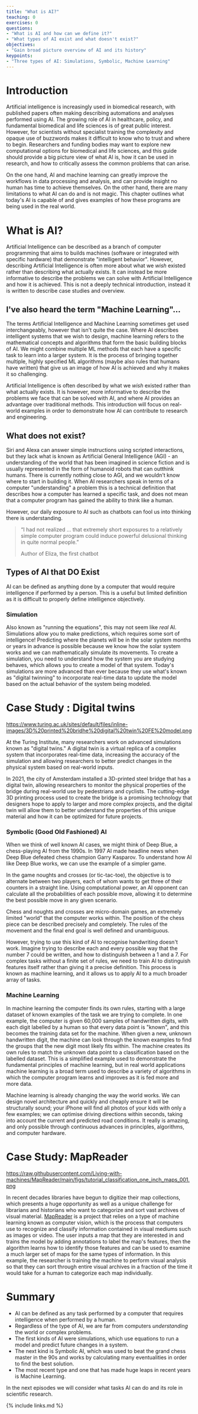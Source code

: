 ```yaml
---
title: "What is AI?"
teaching: 0
exercises: 0
questions:
- "What is AI and how can we define it?"
- "What types of AI exist and what doesn't exist?"
objectives:
- "Gain broad picture overview of AI and its history"
keypoints:
- "Three types of AI: Simulations, Symbolic, Machine Learning"
---
```


# Introduction

Artificial intelligence is increasingly used in biomedical research, with published papers often making describing automations and analyses performed using AI. The growing role of AI in healthcare, policy, and fundamental biomedical and life sciences is of great public interest. However, for scientists without specialist training the complexity and opaque use of buzzwords makes it difficult to know who to trust and where to begin. Researchers and funding bodies may want to explore new computational options for biomedical and life sciences, and this guide should provide a big picture view of what AI is, how it can be used in research, and how to critically assess the common problems that can arise. 

On the one hand, AI and machine learning can greatly improve the workflows in data processing and analysis, and can provide insight no human has time to achieve themselves. On the other hand, there are many limitations to what AI can do and is not magic. This chapter outlines what today's AI is capable of and gives examples of how these programs are being used in the real world.

# What is AI?
 
Artificial Intelligence can be described as a branch of computer programming that aims to builds machines (software or integrated with specific hardware) that demonstrate "intelligent behavior". However, describing Artificial Intelligence is often more about what we *wish* existed rather than describing what actually exists. It can instead be more informative to describe the problems we can solve with Artificial Intelligence and how it is achieved. This is not a deeply technical introduction, instead it is written to describe case studies and overview. 

## I've also heard the term "Machine Learning"...

The terms Artificial Intelligence and Machine Learning sometimes get used interchangeably, however that isn't quite the case. 
Where AI describes intelligent systems that we wish to design, machine learning refers to the mathematical concepts and algorithms that form the basic building blocks of AI. 
We might combine multiple ML methods that each have a specific task to learn into a larger system. 
It is the process of bringing together multiple, highly specified ML algorithms (maybe also rules that humans have written) that give us an image of how AI is achieved and why it makes it so challenging.   

Artificial Intelligence is often described by what we *wish* existed rather than what actually exists. 
It is however, more informative to describe the problems we face that can be solved with AI, and where AI provides an advantage over traditional methods. 
This introduction will focus on real-world examples in order to demonstrate how AI can contribute to research and engineering.

## What does not exist?

Siri and Alexa can answer simple instructions using scripted interactions, but they lack what is known as Artificial General Intelligence (AGI) - an understanding of the world that has been imagined in science fiction and is usually represented in the form of humanoid robots that can outthink humans. There is currently nothing close to AGI, and we wouldn't know where to start in building it. When AI researchers speak in terms of a computer "understanding" a problem this is a technical definition that describes how a computer has learned a specific task, and does not mean that a computer program has gained the ability to think like a human.

However, our daily exposure to AI such as chatbots can fool us into thinking there is understanding. 

> “I had not realized ... that extremely short exposures to a relatively simple computer program could induce powerful delusional thinking in quite normal people.”
>
> Author of Eliza, the first chatbot

## Types of AI that DO Exist

AI can be defined as anything done by a computer that would require intelligence if performed by a person. This is a useful but limited definition as it is difficult to properly define intelligence objectively. 

### Simulation

Also known as "running the equations", this may not seem like *real* AI. Simulations allow you to make predictions, which requires some sort of intelligence! Predicting where the planets will be in the solar system months or years in advance is possible because we know how the solar system works and we can mathematically simulate its movements. To create a simulation, you need to understand how the system you are studying behaves, which allows you to create a model of that system. Today's simulations are more advanced than ever because they use what's known as "digital twinning" to incorporate real-time data to update the model based on the actual behavior of the system being modeled.

# Case Study : Digital twins

https://www.turing.ac.uk/sites/default/files/inline-images/3D%20printed%20bridhe%20digital%20twin%20FE%20model.png

At the Turing Institute, many researchers work on advanced simulations known as "digital twins." A digital twin is a virtual replica of a complex system that incorporates real-time data, increasing the accuracy of the simulation and allowing researchers to better predict changes in the physical system based on real-world inputs.

In 2021, the city of Amsterdam installed a 3D-printed steel bridge that has a digital twin, allowing researchers to monitor the physical properties of the bridge during real-world use by pedestrians and cyclists. The cutting-edge 3D printing process used to create the bridge is a promising technology that designers hope to apply to larger and more complex projects, and the digital twin will allow them to better understand the properties of this unique material and how it can be optimized for future projects. 

### Symbolic (Good Old Fashioned) AI

When we think of well known AI cases, we might think of Deep Blue, a chess-playing AI from the 1990s. In 1997 AI made headline news when Deep Blue defeated chess champion Garry Kasparov. To understand how AI like Deep Blue works, we can use the example of a simpler game. 

In the game noughts and crosses (or tic-tac-toe), the objective is to alternate between two players, each of whom wants to get three of their counters in a straight line. Using computational power, an AI opponent can calculate all the probabilities of each possible move, allowing it to determine the best possible move in any given scenario.

Chess and noughts and crosses are micro-domain games, an extremely limited "world" that the computer works within. The position of the chess piece can be described precisely and completely. The rules of the movement and the final end goal is well defined and unambiguous. 

However, trying to use this kind of AI to recognise handwriting doesn't work. Imagine trying to describe each and every possible way that the number 7 could be written, and how to distinguish between a 1 and a 7. For complex tasks without a finite set of rules, we need to train AI to distinguish features itself rather than giving it a precise definition. This process is known as machine learning, and it allows us to apply AI to a much broader array of tasks. 

### Machine Learning

In machine learning the computer finds its own rules, starting with a large dataset of known examples of the task we are trying to complete. In one example, the computer is given 60,000 samples of handwritten digits, with each digit labelled by a human so that every data point is "known", and this becomes the training data set for the machine. When given a new, unknown handwritten digit, the machine can look through the known examples to find the groups that the new digit most likely fits within. The machine creates its own rules to match the unknown data point to a classification based on the labelled dataset. This is a simplified example used to demonstrate the fundamental principles of machine learning, but in real world applications machine learning is a broad term used to describe a variety of algorithms in which the computer program learns and improves as it is fed more and more data.

Machine learning is already changing the way the world works. We can design novel architecture and quickly and cheaply ensure it will be structurally sound; your iPhone will find all photos of your kids with only a few examples; we can optimise driving directions within seconds, taking into account the current and predicted road conditions. It really is amazing, and only possible through continuous advances in principles, algorithms, and computer hardware.

# Case Study: MapReader

https://raw.githubusercontent.com/Living-with-machines/MapReader/main/figs/tutorial_classification_one_inch_maps_001.png

In recent decades libraries have begun to digitize their map collections, which presents a huge opportunity as well as a unique challenge for librarians and historians who want to categorize and sort vast archives of visual material. [MapReader](https://github.com/Living-with-machines/MapReader) is a project that relies on a type of machine learning known as computer vision, which is the process that computers use to recognize and classify information contained in visual mediums such as images or video. The user inputs a map that they are interested in and trains the model by adding annotations to label the map's features, then the algorithm learns how to identify those features and can be used to examine a much larger set of maps for the same types of information. In this example, the researcher is training the machine to perform visual analysis so that they can sort through entire visual archives in a fraction of the time it would take for a human to categorize each map individually. 

# Summary

- AI can be defined as any task performed by a computer that requires intelligence when performed by a human. 
- Regardless of the type of AI, we are far from computers *understanding* the world or complex problems. 
- The first kinds of AI were simulations, which use equations to run a model and predict future changes in a system. 
- The next kind is Symbolic AI, which was used to beat the grand chess master in the 90s and works by calculating many eventualities in order to find the best solution. 
- The most recent type and one that has made huge leaps in recent years is Machine Learning.  

In the next episodes we will consider what tasks AI can do and its role in scientific research.

{% include links.md %}
